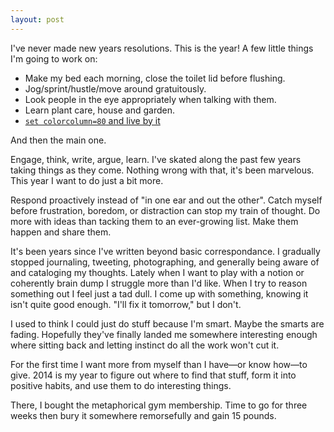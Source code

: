 ```yaml
---
layout: post
---
```


I've never made new years resolutions. This is the year! A few
little things I'm going to work on:

* Make my bed each morning, close the toilet lid before flushing.
* Jog/sprint/hustle/move around gratuitously.
* Look people in the eye appropriately when talking with them.
* Learn plant care, house and garden.
* [`set colorcolumn=80` and live by it](http://programmers.stackexchange.com/a/148678)

And then the main one.

Engage, think, write, argue, learn. I've skated along the past few years
taking things as they come. Nothing wrong with that, it's been
marvelous. This year I want to do just a bit more. 

Respond proactively instead of "in one ear and out the other". Catch
myself before frustration, boredom, or distraction can stop my train of
thought. Do more with ideas than tacking them to an ever-growing list.
Make them happen and share them.

It's been years since I've written beyond basic correspondance. I
gradually stopped journaling, tweeting, photographing, and generally
being aware of and cataloging my thoughts. Lately when I want to play
with a notion or coherently brain dump I struggle more than I'd like.
When I try to reason something out I feel just a tad dull. I come up
with something, knowing it isn't quite good enough. "I'll fix it
tomorrow," but I don't.

I used to think I could just do stuff because I'm smart. Maybe the
smarts are fading. Hopefully they've finally landed me somewhere
interesting enough where sitting back and letting instinct do all the
work won't cut it.

For the first time I want more from myself than I have—or know how—to
give. 2014 is my year to figure out where to find that stuff, form it
into positive habits, and use them to do interesting things.

There, I bought the metaphorical gym membership. Time to go for
three weeks then bury it somewhere remorsefully and gain 15 pounds.
